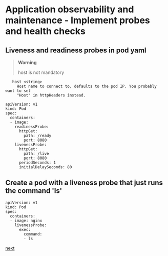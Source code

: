 # Application observability and maintenance - Implement probes and health checks


## Liveness and readiness probes in pod yaml
[//]: # (source 03 / Readiness Probes)


>**Warning**
>
> host is not mandatory

```
   host	<string>
     Host name to connect to, defaults to the pod IP. You probably want to set
     "Host" in httpHeaders instead.
```

```
apiVersion: v1
kind: Pod
spec:
  containers:
  - image: 
    readinessProbe:
      httpGet:
        path: /ready
        port: 8080
    livenessProbe:
      httpGet:
        path: /live
        port: 8080
      periodSeconds: 1
      initialDelaySeconds: 80
```

## Create a pod with a liveness probe that just runs the command 'ls'

```
apiVersion: v1
kind: Pod
spec:
  containers:
  - image: nginx
    livenessProbe: 
      exec: 
        command: 
        - ls 
```

[next](./03-use-provided-tools-to-monitor.md)